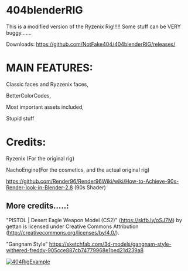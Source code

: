 # 404blenderRIG
This is a modified version of the Ryzenix Rig!!!!!
Some stuff can be VERY buggy.......

Downloads: https://github.com/NotFake404/404blenderRIG/releases/

# MAIN FEATURES:
Classic faces and Ryzzenix faces,

BetterColorCodes,

Most important assets included,

Stupid stuff




# Credits:

Ryzenix (For the original rig)

NachoEngine(For the cosmetics, and the actual original rig)

https://github.com/Render96/Render96Wiki/wiki/How-to-Achieve-90s-Render-look-in-Blender-2.8 (90s Shader)

## More credits.....:

"PISTOL | Desert Eagle Weapon Model (CS2)" (https://skfb.ly/oSJ7M) by gettan is licensed under Creative Commons Attribution (http://creativecommons.org/licenses/by/4.0/).

"Gangnam Style"  https://sketchfab.com/3d-models/gangnam-style-withered-freddy-905cce887cb74779968e1bed21d239a8

[![404RigExample](https://cdn.discordapp.com/attachments/1308449826891108463/1339579898850705428/XWUk7dR.png?ex=67af3c80&is=67adeb00&hm=b5ed740ff5563ffa0403e30f8232a2b770cae2fcedd11f6d5cfd0265d5c214e9& "404RigExample")](http://cdn.discordapp.com/attachments/1308449826891108463/1339579898850705428/XWUk7dR.png?ex=67af3c80&is=67adeb00&hm=b5ed740ff5563ffa0403e30f8232a2b770cae2fcedd11f6d5cfd0265d5c214e9& "404RigExample")
